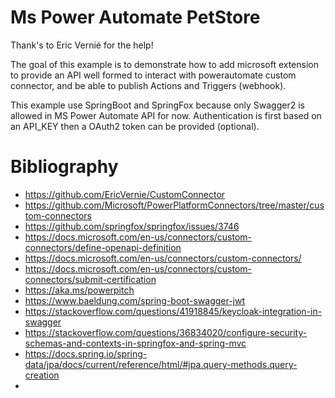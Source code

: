 # Ms Power Automate PetStore

Thank's to Eric Vernié for the help!

The goal of this example is to demonstrate how to add microsoft extension to provide an API well formed to interact with powerautomate custom connector, and be able to publish Actions and Triggers (webhook).


This example use SpringBoot and SpringFox because only Swagger2 is allowed in MS Power Automate API for now.
Authentication is first based on an API_KEY then a OAuth2 token can be provided (optional).



# Bibliography
* https://github.com/EricVernie/CustomConnector
* https://github.com/Microsoft/PowerPlatformConnectors/tree/master/custom-connectors
* https://github.com/springfox/springfox/issues/3746
* https://docs.microsoft.com/en-us/connectors/custom-connectors/define-openapi-definition
* https://docs.microsoft.com/en-us/connectors/custom-connectors/
* https://docs.microsoft.com/en-us/connectors/custom-connectors/submit-certification
* https://aka.ms/powerpitch
* https://www.baeldung.com/spring-boot-swagger-jwt
* https://stackoverflow.com/questions/41918845/keycloak-integration-in-swagger
* https://stackoverflow.com/questions/36834020/configure-security-schemas-and-contexts-in-springfox-and-spring-mvc
* https://docs.spring.io/spring-data/jpa/docs/current/reference/html/#jpa.query-methods.query-creation
* 
